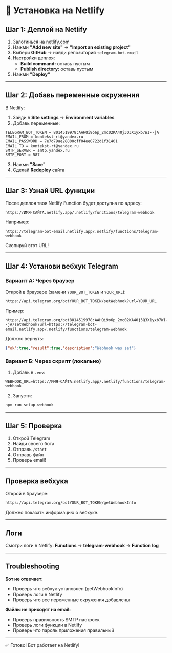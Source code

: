 # 🚀 Установка на Netlify

## Шаг 1: Деплой на Netlify

1. Залогинься на [netlify.com](https://netlify.com)
2. Нажми **"Add new site"** → **"Import an existing project"**
3. Выбери **GitHub** → найди репозиторий `telegram-bot-email`
4. Настройки деплоя:
   - **Build command:** оставь пустым
   - **Publish directory:** оставь пустым
5. Нажми **"Deploy"**

---

## Шаг 2: Добавь переменные окружения

В Netlify:
1. Зайди в **Site settings** → **Environment variables**
2. Добавь переменные:

```
TELEGRAM_BOT_TOKEN = 8014519978:AAHQi9o6p_2mc02KA40j3Q3X1yxb7WI--jA
EMAIL_FROM = kontekst-rt@yandex.ru
EMAIL_PASSWORD = 7e7d79ae28800cff04ee0722d1f31401
EMAIL_TO = kontekst-rt@yandex.ru
SMTP_SERVER = smtp.yandex.ru
SMTP_PORT = 587
```

3. Нажми **"Save"**
4. Сделай **Redeploy** сайта

---

## Шаг 3: Узнай URL функции

После деплоя твоя Netlify Function будет доступна по адресу:
```
https://ИМЯ-САЙТА.netlify.app/.netlify/functions/telegram-webhook
```

Например:
```
https://telegram-bot-email.netlify.app/.netlify/functions/telegram-webhook
```

Скопируй этот URL!

---

## Шаг 4: Установи вебхук Telegram

### Вариант А: Через браузер
Открой в браузере (замени `YOUR_BOT_TOKEN` и `YOUR_URL`):
```
https://api.telegram.org/botYOUR_BOT_TOKEN/setWebhook?url=YOUR_URL
```

Пример:
```
https://api.telegram.org/bot8014519978:AAHQi9o6p_2mc02KA40j3Q3X1yxb7WI--jA/setWebhook?url=https://telegram-bot-email.netlify.app/.netlify/functions/telegram-webhook
```

Должно вернуть:
```json
{"ok":true,"result":true,"description":"Webhook was set"}
```

### Вариант Б: Через скрипт (локально)
1. Добавь в `.env`:
```
WEBHOOK_URL=https://ИМЯ-САЙТА.netlify.app/.netlify/functions/telegram-webhook
```

2. Запусти:
```bash
npm run setup-webhook
```

---

## Шаг 5: Проверка

1. Открой Telegram
2. Найди своего бота
3. Отправь `/start`
4. Отправь файл
5. Проверь email!

---

## Проверка вебхука

Открой в браузере:
```
https://api.telegram.org/botYOUR_BOT_TOKEN/getWebhookInfo
```

Должно показать информацию о вебхуке.

---

## Логи

Смотри логи в Netlify:
**Functions** → **telegram-webhook** → **Function log**

---

## Troubleshooting

**Бот не отвечает:**
- Проверь что вебхук установлен (getWebhookInfo)
- Проверь логи в Netlify
- Проверь что все переменные окружения добавлены

**Файлы не приходят на email:**
- Проверь правильность SMTP настроек
- Проверь логи функции в Netlify
- Проверь что пароль приложения правильный

---

✅ Готово! Бот работает на Netlify!
